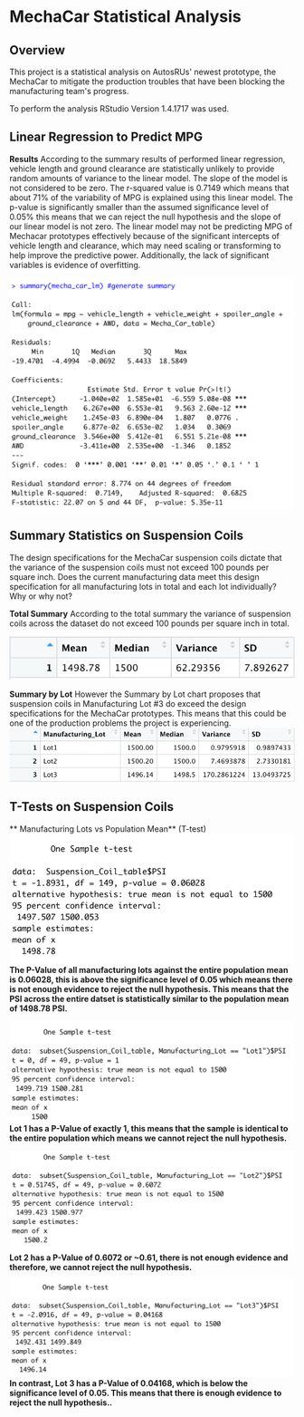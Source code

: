 # MechaCar Statistical Analysis

## Overview 
This project is a statistical analysis on AutosRUs' newest prototype, the MechaCar to mitigate the production troubles that have been blocking the manufacturing team's progress.

To perform the analysis RStudio Version 1.4.1717 was used.

## Linear Regression to Predict MPG

**Results**
According to the summary results of performed linear regression, vehicle length and ground clearance are statistically unlikely to provide random amounts of variance to the linear model. The slope of the model is not considered to be zero. The r-squared value is 0.7149 which means that about 71% of the variability of MPG is explained using this linear model. The p-value is significantly smaller than the assumed significance level of 0.05% this means that we can reject the null hypothesis and the slope of our linear model is not zero. The linear model may not be predicting MPG of Mechacar prototypes effectively because of the significant intercepts of vehicle length and clearance, which may need scaling or transforming to help improve the predictive power. Additionally, the lack of significant variables is evidence of overfitting.

![del_1_lm_summary.png](https://github.com/italiacardenas/MechaCar_Statistical_Analysis/blob/3546e116c6238ae18b860cd40125be48c43bb91b/Screenshots/del_1_lm_summary.png)


## Summary Statistics on Suspension Coils
The design specifications for the MechaCar suspension coils dictate that the variance of the suspension coils must not exceed 100 pounds per square inch. Does the current manufacturing data meet this design specification for all manufacturing lots in total and each lot individually? Why or why not?


**Total Summary**
According to the total summary the variance of suspension coils across the dataset do not exceed 100 pounds per square inch in total. 

![total_summary.png](https://github.com/italiacardenas/MechaCar_Statistical_Analysis/blob/6650d123685e287fdb00447727bb654017b1a55f/Screenshots/total_summary.png)

**Summary by Lot**
However the Summary by Lot chart proposes that suspension coils in Manufacturing Lot #3 do exceed the design specifications for the MechaCar prototypes. This means that this could be one of the production problems the project is experiencing.
![lot_summary.png](https://github.com/italiacardenas/MechaCar_Statistical_Analysis/blob/6650d123685e287fdb00447727bb654017b1a55f/Screenshots/lot_summary.png)

## T-Tests on Suspension Coils

** Manufacturing Lots vs Population Mean** (T-test)
![Entire_data_ttest.png](https://github.com/italiacardenas/MechaCar_Statistical_Analysis/blob/1c673ce8a448831498edb79ef04311b1d34e2344/Screenshots/Entire_data_ttest.png)
**The P-Value of all manufacturing lots against the entire population mean is 0.06028, this is 
above the significance level of 0.05 which means there is not enough evidence to reject the null hypothesis. This means that the PSI across the entire datset is statistically similar to the population mean of 1498.78 PSI.**

![ttest_lot1.png](https://github.com/italiacardenas/MechaCar_Statistical_Analysis/blob/1c673ce8a448831498edb79ef04311b1d34e2344/Screenshots/ttest_lot1.png)
**Lot 1 has a P-Value of exactly 1, this means that the sample is identical to the entire population which means we cannot reject the null hypothesis.**

![ttest_lot2.png](https://github.com/italiacardenas/MechaCar_Statistical_Analysis/blob/1c673ce8a448831498edb79ef04311b1d34e2344/Screenshots/ttest_lot2.png)
**Lot 2 has a P-Value of 0.6072 or ~0.61, there is not enough evidence and therefore, we cannot reject the null hypothesis.**

![ttest_lot3.png](https://github.com/italiacardenas/MechaCar_Statistical_Analysis/blob/1c673ce8a448831498edb79ef04311b1d34e2344/Screenshots/ttest_lot3.png)
**In contrast, Lot 3 has a P-Value of 0.04168, which is below the significance level of 0.05. This means that there is enough evidence to reject the null hypothesis..**

